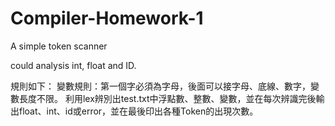 # Compiler-Homework-1
A simple token scanner

could analysis int, float and ID.

規則如下：
變數規則：第一個字必須為字母，後面可以接字母、底線、數字，變數長度不限。
利用lex辨別出test.txt中浮點數、整數、變數，並在每次辨識完後輸出float、int、id或error，並在最後印出各種Token的出現次數。
